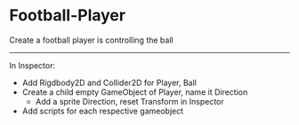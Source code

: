 # Football-Player
Create a football player is controlling the ball

------------------------------------------------

In Inspector:
  + Add Rigdbody2D and Collider2D for Player, Ball
  + Create a child empty GameObject of Player, name it Direction
    + Add a sprite Direction, reset Transform in Inspector
  + Add scripts for each respective gameobject

